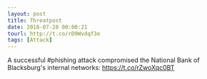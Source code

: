 ```yaml
---
layout: post
title: Threatpost
date: 2018-07-28 00:00:21
tourl: http://t.co/rD9Wvdqf3e
tags: [Attack]
---
```

A successful #phishing attack compromised the National Bank of Blacksburg's internal networks: https://t.co/rZwoXqc0BT